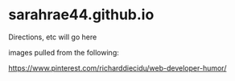 # sarahrae44.github.io

Directions, etc will go here

images pulled from the following:

https://www.pinterest.com/richarddiecidu/web-developer-humor/

